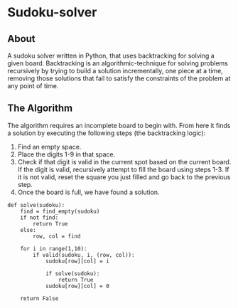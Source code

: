 # Sudoku-solver

## About

A sudoku solver written in Python, that uses backtracking for solving a given board. Backtracking is an algorithmic-technique for solving problems recursively by trying to build a solution incrementally, one piece at a time, removing those solutions that fail to satisfy the constraints of the problem at any point of time.

## The Algorithm

The algorithm requires an incomplete board to begin with. From here it finds a solution by executing the following steps (the backtracking logic):

1. Find an empty space.
2. Place the digits 1-9 in that space.
3. Check if that digit is valid in the current spot based on the current board. If the digit is valid, recursively attempt to fill the board using steps 1-3. If it is not valid, reset the square you just filled and go back to the previous step.
4. Once the board is full, we have found a solution.

```
def solve(sudoku):
    find = find_empty(sudoku)
    if not find:
        return True
    else:
        row, col = find

    for i in range(1,10):
        if valid(sudoku, i, (row, col)):
            sudoku[row][col] = i

            if solve(sudoku):
                return True
            sudoku[row][col] = 0

    return False
```
